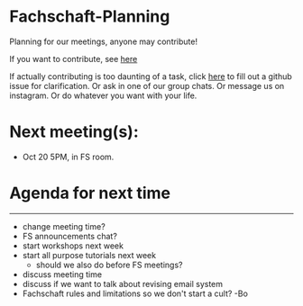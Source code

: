 # Fachschaft-Planning

Planning for our meetings, anyone may contribute!

If you want to contribute, see [here](contributing.md)

If actually contributing is too daunting of a task, click [here](https://github.com/fs-linguistics/Fachschaft-Planning/issues/new/choose) 
to fill out a github issue for clarification. Or ask in one of our group chats. Or message us on instagram. Or do whatever you want with your life. 

# Next meeting(s):

- Oct 20 5PM, in FS room. 

# Agenda for next time

---

- change meeting time?
- FS announcements chat?
- start workshops next week
- start all purpose tutorials next week
  - should we also do before FS meetings?
- discuss meeting time 
- discuss if we want to talk about revising email system
- Fachschaft rules and limitations so we don't start a cult? -Bo

